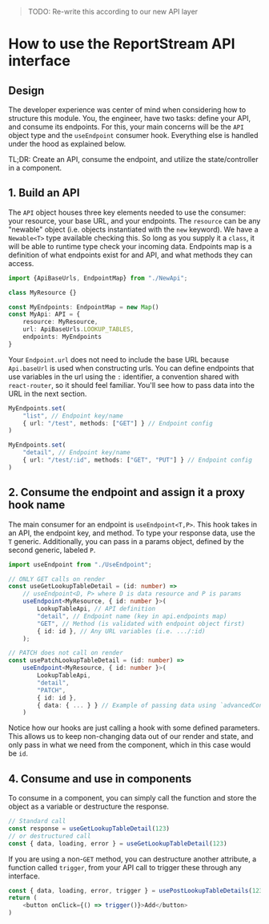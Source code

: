 > TODO: Re-write this according to our new API layer

# How to use the ReportStream API interface

## Design

The developer experience was center of mind when considering how to structure this module. You, the engineer,
have two tasks: define your API, and consume its endpoints. For this, your main concerns will be the 
`API` object type and the `useEndpoint` consumer hook. Everything else is handled under the hood as explained below.

TL;DR:  Create an API, consume the endpoint, and utilize the state/controller in a component.

## 1. Build an API

The `API` object houses three key elements needed to use the consumer: your resource, your base URL, and 
your endpoints. The `resource` can be any "newable" object (i.e. objects instantiated with the `new`
keyword). We have a `Newable<T>` type available checking this. So long as you supply it a `class`, it will 
be able to runtime type check your incoming data. Endpoints map is a definition of what endpoints exist for 
and API, and what methods they can access.

```typescript
import {ApiBaseUrls, EndpointMap} from "./NewApi";

class MyResource {}

const MyEndpoints: EndpointMap = new Map()
const MyApi: API = {
    resource: MyResource,
    url: ApiBaseUrls.LOOKUP_TABLES,
    endpoints: MyEndpoints
}
```

Your `Endpoint.url` does not need to include the base URL because `Api.baseUrl` is used when constructing 
urls. You can define endpoints that use variables in the url using the `:` identifier, a convention shared 
with `react-router`, so it should feel familiar. You'll see how to pass data into the URL in the next section.

```typescript
MyEndpoints.set(
    "list", // Endpoint key/name
    { url: "/test", methods: ["GET"] } // Endpoint config
)

MyEndpoints.set(
    "detail", // Endpoint key/name
    { url: "/test/:id", methods: ["GET", "PUT"] } // Endpoint config
)
```

## 2. Consume the endpoint and assign it a proxy hook name

The main consumer for an endpoint is `useEndpoint<T,P>`. This hook takes in an API, the endpoint key, 
and method. To type your response data, use the `T` generic. Additionally, you can pass in a params object, 
defined by the second generic, labeled `P`. 

```typescript
import useEndpoint from "./UseEndpoint";

// ONLY GET calls on render
const useGetLookupTableDetail = (id: number) =>
    // useEndpoint<D, P> where D is data resource and P is params
    useEndpoint<MyResource, { id: number }>(
        LookupTableApi, // API definition
        "detail", // Endpoint name (key in api.endpoints map)
        "GET", // Method (is validated with endpoint object first)
        { id: id }, // Any URL variables (i.e. .../:id)
    );

// PATCH does not call on render
const usePatchLookupTableDetail = (id: number) =>
    useEndpoint<MyResource, { id: number }>(
        LookupTableApi,
        "detail",
        "PATCH",
        { id: id },
        { data: { ... } } // Example of passing data using `advancedConfig`
    )
```

Notice how our hooks are just calling a hook with some defined parameters. This allows us to keep non-changing 
data out of our render and state, and only pass in what we need from the component, which in this case would be 
`id`.

## 4. Consume and use in components

To consume in a component, you can simply call the function and store the object as a variable or 
destructure the response.

```typescript
// Standard call
const response = useGetLookupTableDetail(123)
// or destructured call
const { data, loading, error } = useGetLookupTableDetail(123)
```

If you are using a non-`GET` method, you can destructure another attribute, a function called `trigger`,
from your API call to trigger these through any interface.

```typescript jsx
const { data, loading, error, trigger } = usePostLookupTableDetails(123)
return (
    <button onClick={() => trigger()}>Add</button>
)
```
